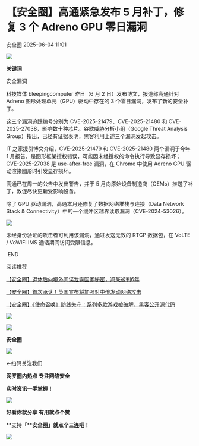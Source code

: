 #  【安全圈】高通紧急发布 5 月补丁，修复 3 个 Adreno GPU 零日漏洞   
 安全圈   2025-06-04 11:01  
  
![](https://mmbiz.qpic.cn/sz_mmbiz_png/aBHpjnrGylgOvEXHviaXu1fO2nLov9bZ055v7s8F6w1DD1I0bx2h3zaOx0Mibd5CngBwwj2nTeEbupw7xpBsx27Q/640?wx_fmt=other&from=appmsg&tp=webp&wxfrom=5&wx_lazy=1&wx_co=1 "")  
  
  
**关键词**  
  
  
  
安全漏洞  
  
  
科技媒体 bleepingcomputer 昨日（6 月 2 日）发布博文，报道称高通针对 Adreno 图形处理单元（GPU）驱动中存在的 3 个零日漏洞，发布了新的安全补丁。  
  
这三个漏洞追踪编号分别为 CVE-2025-21479、CVE-2025-21480 和 CVE-2025-27038，影响数十种芯片。谷歌威胁分析小组（Google Threat Analysis Group）指出，已经有证据表明，黑客利用上述三个漏洞发起攻击。  
  
IT 之家援引博文介绍，CVE-2025-21479 和 CVE-2025-21480 两个漏洞于今年 1 月报告，是图形框架授权错误，可能因未经授权的命令执行导致显存损坏；CVE-2025-27038 是 use-after-free 漏洞，在 Chrome 中使用 Adreno GPU 驱动渲染图形时引发显存损坏。  
  
高通已在周一的公告中发出警告，并于 5 月向原始设备制造商（OEMs）推送了补丁，敦促尽快更新受影响设备。  
  
除了 GPU 驱动漏洞，高通本月还修复了数据网络堆栈与连接（Data Network Stack & Connectivity）中的一个缓冲区越界读取漏洞（CVE-2024-53026）。  
  
![](https://mmbiz.qpic.cn/sz_mmbiz_jpg/aBHpjnrGylia2cTibtOU26BZWUWoickBicib5nydvNxRyGvNHLrd6LcibcY4JqSicnn8fkickKKoG0wu48mNkannNn860g/640?wx_fmt=jpeg&from=appmsg "")  
  
未经身份验证的攻击者可利用该漏洞，通过发送无效的 RTCP 数据包，在 VoLTE / VoWiFi IMS 通话期间访问受限信息。  
  
  
 END   
  
  
阅读推荐  
  
  
[【安全圈】退休后向境外间谍泄露国家秘密，冯某被判6年](https://mp.weixin.qq.com/s?__biz=MzIzMzE4NDU1OQ==&mid=2652069966&idx=1&sn=b97e67cc3eddab98a5a87837f53269ff&scene=21#wechat_redirect)  
  
  
  
[【安全圈】首次承认！英国宣布将加强对中俄发动网络攻击](https://mp.weixin.qq.com/s?__biz=MzIzMzE4NDU1OQ==&mid=2652069966&idx=2&sn=ef54fec478ff536068328ba1705de261&scene=21#wechat_redirect)  
  
  
  
[【安全圈】《使命召唤》防线失守：系列多款游戏被破解，黑客公开源代码](https://mp.weixin.qq.com/s?__biz=MzIzMzE4NDU1OQ==&mid=2652069966&idx=3&sn=775670814fcfbf8e9a75d6875614d248&scene=21#wechat_redirect)  
  
  
  
  
![](https://mmbiz.qpic.cn/mmbiz_gif/aBHpjnrGylgeVsVlL5y1RPJfUdozNyCEft6M27yliapIdNjlcdMaZ4UR4XxnQprGlCg8NH2Hz5Oib5aPIOiaqUicDQ/640?wx_fmt=gif "")  
  
  
  
![](https://mmbiz.qpic.cn/mmbiz_png/aBHpjnrGylgeVsVlL5y1RPJfUdozNyCEDQIyPYpjfp0XDaaKjeaU6YdFae1iagIvFmFb4djeiahnUy2jBnxkMbaw/640?wx_fmt=png "")  
  
**安全圈**  
  
![](https://mmbiz.qpic.cn/mmbiz_gif/aBHpjnrGylgeVsVlL5y1RPJfUdozNyCEft6M27yliapIdNjlcdMaZ4UR4XxnQprGlCg8NH2Hz5Oib5aPIOiaqUicDQ/640?wx_fmt=gif "")  
  
  
←扫码关注我们  
  
**网罗圈内热点 专注网络安全**  
  
**实时资讯一手掌握！**  
  
  
![](https://mmbiz.qpic.cn/mmbiz_gif/aBHpjnrGylgeVsVlL5y1RPJfUdozNyCE3vpzhuku5s1qibibQjHnY68iciaIGB4zYw1Zbl05GQ3H4hadeLdBpQ9wEA/640?wx_fmt=gif "")  
  
**好看你就分享 有用就点个赞**  
  
**支持「****安全圈」就点个三连吧！**  
  
![](https://mmbiz.qpic.cn/mmbiz_gif/aBHpjnrGylgeVsVlL5y1RPJfUdozNyCE3vpzhuku5s1qibibQjHnY68iciaIGB4zYw1Zbl05GQ3H4hadeLdBpQ9wEA/640?wx_fmt=gif "")  
  
  
